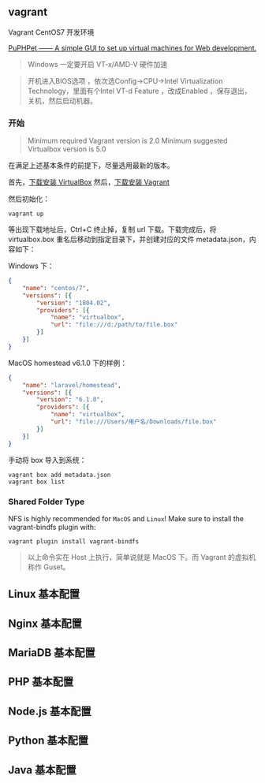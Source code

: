 ## vagrant

Vagrant CentOS7 开发环境

[PuPHPet —— A simple GUI to set up virtual machines for Web development.](https://puphpet.com/)

>Windows 一定要开启 VT-x/AMD-V 硬件加速

>开机进入BIOS选项 ，依次选Config->CPU->Intel Virtualization Technology，里面有个Intel VT-d Feature ，改成Enabled ，保存退出，关机，然后启动机器。

### 开始

>Minimum required Vagrant version is 2.0
>Minimum suggested Virtualbox version is 5.0

在满足上述基本条件的前提下，尽量选用最新的版本。

首先，[下载安装 VirtualBox](https://www.virtualbox.org/)
然后，[下载安装 Vagrant](https://www.vagrantup.com/)

然后初始化：

```shell
vagrant up
```

等出现下载地址后，Ctrl+C 终止掉，复制 url 下载。下载完成后，将 virtualbox.box 重名后移动到指定目录下，并创建对应的文件 metadata.json，内容如下：

Windows 下：

```json
{
    "name": "centos/7",
    "versions": [{
        "version": "1804.02",
        "providers": [{
            "name": "virtualbox",
            "url": "file:///d:/path/to/file.box"
        }]
    }]
}
```

MacOS homestead v6.1.0 下的样例：

```json
{
    "name": "laravel/homestead",
    "versions": [{
        "version": "6.1.0",
        "providers": [{
            "name": "virtualbox",
            "url": "file:///Users/用户名/Downloads/file.box"
        }]
    }]
}
```

手动将 box 导入到系统：

```shell
vagrant box add metadata.json
vagrant box list
```

### Shared Folder Type

NFS is highly recommended for `MacOS` and `Linux`! Make sure to install the vagrant-bindfs plugin with:

```shell
vagrant plugin install vagrant-bindfs
```

>以上命令实在 Host 上执行，简单说就是 MacOS 下。而 Vagrant 的虚拟机称作 Guset。

## Linux 基本配置

## Nginx 基本配置

## MariaDB 基本配置

## PHP 基本配置

## Node.js 基本配置

## Python 基本配置

## Java 基本配置